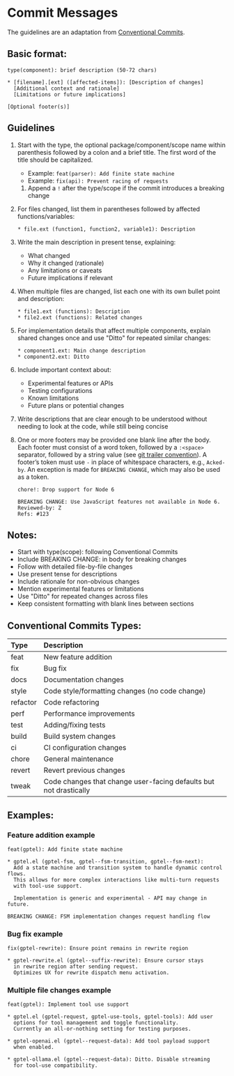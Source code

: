 # Commit Messages

The guidelines are an adaptation from [Conventional Commits](https://www.conventionalcommits.org).

## Basic format:
```
type(component): brief description (50-72 chars)

* [filename].[ext] ([affected-items]): [Description of changes]
  [Additional context and rationale]
  [Limitations or future implications]
  
[Optional footer(s)]
```

## Guidelines

1. Start with the type, the optional package/component/scope name within
   parenthesis followed by a colon and a brief title. The first word of the
   title should be capitalized.
   - Example: `feat(parser): Add finite state machine`
   - Example: `fix(api): Prevent racing of requests`
   
   1. Append a `!` after the type/scope if the commit introduces a breaking
      change
   
2. For files changed, list them in parentheses followed by affected
   functions/variables:

   ```
   * file.ext (function1, function2, variable1): Description
   ```

3. Write the main description in present tense, explaining:
   - What changed
   - Why it changed (rationale)
   - Any limitations or caveats
   - Future implications if relevant

4. When multiple files are changed, list each one with its own bullet point and
   description:

   ```
   * file1.ext (functions): Description
   * file2.ext (functions): Related changes
   ```

5. For implementation details that affect multiple components, explain shared
   changes once and use "Ditto" for repeated similar changes:

   ```
   * component1.ext: Main change description
   * component2.ext: Ditto
   ```

6. Include important context about:
   - Experimental features or APIs
   - Testing configurations
   - Known limitations
   - Future plans or potential changes

7. Write descriptions that are clear enough to be understood without needing to
   look at the code, while still being concise

8. One or more footers may be provided one blank line after the body. Each
   footer must consist of a word token, followed by a `:<space>` separator,
   followed by a string value (see [git trailer
   convention](https://git-scm.com/docs/git-interpret-trailers)). A footer’s
   token must use `-` in place of whitespace characters, e.g., `Acked-by`. An
   exception is made for `BREAKING CHANGE`, which may also be used as a token.
   
   ```
   chore!: Drop support for Node 6

   BREAKING CHANGE: Use JavaScript features not available in Node 6.
   Reviewed-by: Z
   Refs: #123
   ```

## Notes:

- Start with type(scope): following Conventional Commits
- Include BREAKING CHANGE: in body for breaking changes
- Follow with detailed file-by-file changes
- Use present tense for descriptions
- Include rationale for non-obvious changes
- Mention experimental features or limitations
- Use "Ditto" for repeated changes across files
- Keep consistent formatting with blank lines between sections

## Conventional Commits Types:

| Type     | Description                                                       |
|:---------|:------------------------------------------------------------------|
| feat     | New feature addition                                              |
| fix      | Bug fix                                                           |
| docs     | Documentation changes                                             |
| style    | Code style/formatting changes (no code change)                    |
| refactor | Code refactoring                                                  |
| perf     | Performance improvements                                          |
| test     | Adding/fixing tests                                               |
| build    | Build system changes                                              |
| ci       | CI configuration changes                                          |
| chore    | General maintenance                                               |
| revert   | Revert previous changes                                           |
| tweak    | Code changes that change user-facing defaults but not drastically |

## Examples:

### Feature addition example

```
feat(gptel): Add finite state machine

* gptel.el (gptel-fsm, gptel--fsm-transition, gptel--fsm-next): 
  Add a state machine and transition system to handle dynamic control flows.
  This allows for more complex interactions like multi-turn requests
  with tool-use support.
  
  Implementation is generic and experimental - API may change in future.

BREAKING CHANGE: FSM implementation changes request handling flow
```

### Bug fix example

```
fix(gptel-rewrite): Ensure point remains in rewrite region

* gptel-rewrite.el (gptel--suffix-rewrite): Ensure cursor stays
  in rewrite region after sending request.
  Optimizes UX for rewrite dispatch menu activation.
```

### Multiple file changes example

```
feat(gptel): Implement tool use support

* gptel.el (gptel-request, gptel-use-tools, gptel-tools): Add user
  options for tool management and toggle functionality.
  Currently an all-or-nothing setting for testing purposes.

* gptel-openai.el (gptel--request-data): Add tool payload support
  when enabled.

* gptel-ollama.el (gptel--request-data): Ditto. Disable streaming
  for tool-use compatibility.
```


